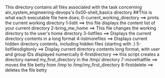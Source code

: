 This directory contains all files associated with the task concerning alx_system_engineering-devops's 0x00-shell_basics directory
##This is what each executable file here does;
0-current_working_directory ==> prints the current working directory
1-listit ==> this file displays the content list of your current directory
2-bring_me_home ==> This file changes the working directory to the user's home directory
3-listfiles ==> Displays the current directory contents in a long format
4-listmorefiles ==> Displays current hidden directory contents, including hidden files (starting with .)
5-listfilesdigitonly ==> Display current directory contents long format, with user and group IDs displayed numerically
6-firstdirectory ==> this script creates a directory named my_first_directory in the /tmp/ directory 
7-movethatfile ==> moves the file betty from /tmp to /tmp/my_first_directory
8-firstdelete ==> deletes the file betty

